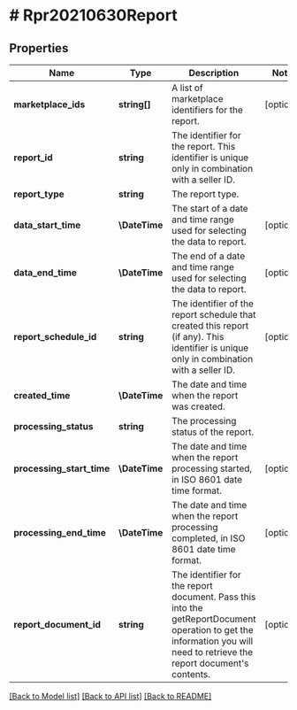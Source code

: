 # # Rpr20210630Report

## Properties

Name | Type | Description | Notes
------------ | ------------- | ------------- | -------------
**marketplace_ids** | **string[]** | A list of marketplace identifiers for the report. | [optional]
**report_id** | **string** | The identifier for the report. This identifier is unique only in combination with a seller ID. |
**report_type** | **string** | The report type. |
**data_start_time** | **\DateTime** | The start of a date and time range used for selecting the data to report. | [optional]
**data_end_time** | **\DateTime** | The end of a date and time range used for selecting the data to report. | [optional]
**report_schedule_id** | **string** | The identifier of the report schedule that created this report (if any). This identifier is unique only in combination with a seller ID. | [optional]
**created_time** | **\DateTime** | The date and time when the report was created. |
**processing_status** | **string** | The processing status of the report. |
**processing_start_time** | **\DateTime** | The date and time when the report processing started, in ISO 8601 date time format. | [optional]
**processing_end_time** | **\DateTime** | The date and time when the report processing completed, in ISO 8601 date time format. | [optional]
**report_document_id** | **string** | The identifier for the report document. Pass this into the getReportDocument operation to get the information you will need to retrieve the report document&#39;s contents. | [optional]

[[Back to Model list]](../../README.md#models) [[Back to API list]](../../README.md#endpoints) [[Back to README]](../../README.md)
